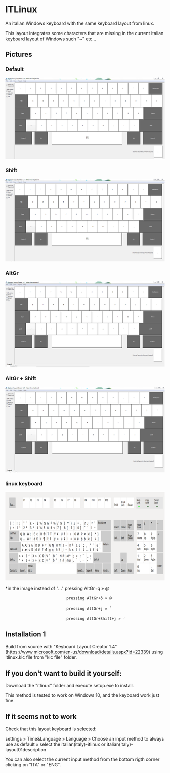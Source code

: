 ITLinux
=======

An italian Windows keyboard with the same keyboard layout from linux.

This layout integrates some characters that are missing in the current italian keyboard layout of Windows such "~" etc...

## Pictures

### Default
![Default](https://raw.githubusercontent.com/Rekrytus/IT_keyboard_linuxlike_for_windows/master/pictures/1.PNG)

### Shift
![Shift](https://raw.githubusercontent.com/Rekrytus/IT_keyboard_linuxlike_for_windows/master/pictures/2.PNG)

### AltGr
![AltGr](https://raw.githubusercontent.com/Rekrytus/IT_keyboard_linuxlike_for_windows/master/pictures/3.PNG)

### AltGr + Shift
![AltGr+Shift](https://raw.githubusercontent.com/Rekrytus/IT_keyboard_linuxlike_for_windows/master/pictures/4.PNG)

### linux keyboard
![Linux_keyboard_Layout](https://raw.githubusercontent.com/Rekrytus/IT_keyboard_linuxlike_for_windows/master/pictures/linux_keyboard.png)

*in the image instead of "..." pressing AltGr+q » @

                               pressing AltGr+ò » @
                               
                               pressing AltGr+j » ̉
                               
                               pressing AltGr+Shift+j » ̛

## Installation 1

Build from source with "Keyboard Layout Creator 1.4" (https://www.microsoft.com/en-us/download/details.aspx?id=22339) using itlinux.klc file from "klc file" folder.

## If you don't want to build it yourself: 

Download the "itlinux" folder and execute setup.exe to install.

This method is tested to work on Windows 10, and the keyboard work just fine.



## If it seems not to work

Check that this layout keyboard is selected:

settings » Time&Language » Language » Choose an input method to always use as default » select the italian(italy)-itlinux or italian(italy)-layout01description

You can also select the current input method from the bottom rigth corner clicking on "ITA" or "ENG".
